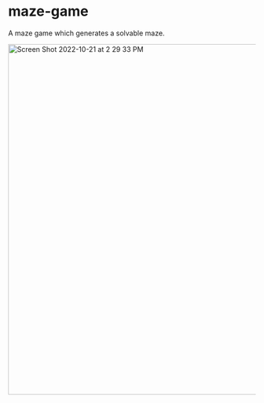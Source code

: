 # maze-game
A maze game which generates a solvable maze.

<img width="714" alt="Screen Shot 2022-10-21 at 2 29 33 PM" src="https://user-images.githubusercontent.com/55841301/197265096-82208f56-30af-4d5b-82d4-aa3648ea4265.png">
